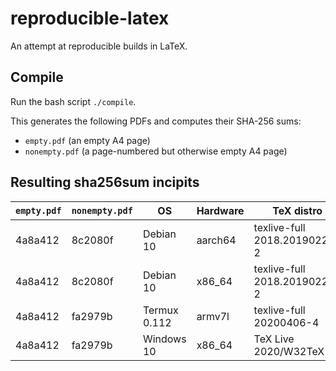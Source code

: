 # reproducible-latex

An attempt at reproducible builds in LaTeX.


## Compile

Run the bash script `./compile`.

This generates the following PDFs and computes their SHA-256 sums:
- `empty.pdf` (an empty A4 page)
- `nonempty.pdf` (a page-numbered but otherwise empty A4 page)


## Resulting sha256sum incipits

| `empty.pdf` | `nonempty.pdf` | OS | Hardware | TeX distro | pdfTeX | kpathsea |
| - | - | - | - | - | - | - |
| 4a8a412 | 8c2080f | Debian 10 | aarch64 | texlive-full 2018.20190227-2 | 1.40.19 | 6.3.1/dev |
| 4a8a412 | 8c2080f | Debian 10 | x86_64 | texlive-full 2018.20190227-2 | 1.40.19 | 6.3.1/dev |
| 4a8a412 | fa2979b | Termux 0.112 | armv7l | texlive-full 20200406-4 | 1.40.21 | 6.3.2 |
| 4a8a412 | fa2979b | Windows 10 | x86_64 | TeX Live 2020/W32TeX | 1.40.21 | 6.3.2 |
